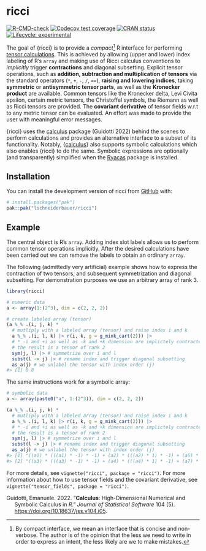 
<!-- README.md is generated from README.Rmd. Please edit that file -->

# ricci

<!-- badges: start -->

[![R-CMD-check](https://github.com/lschneiderbauer/ricci/actions/workflows/R-CMD-check.yaml/badge.svg)](https://github.com/lschneiderbauer/ricci/actions/workflows/R-CMD-check.yaml)
[![Codecov test
coverage](https://codecov.io/gh/lschneiderbauer/ricci/graph/badge.svg)](https://app.codecov.io/gh/lschneiderbauer/ricci)
[![CRAN
status](https://www.r-pkg.org/badges/version/ricci)](https://CRAN.R-project.org/package=ricci)
[![Lifecycle:
experimental](https://img.shields.io/badge/lifecycle-experimental-orange.svg)](https://lifecycle.r-lib.org/articles/stages.html#experimental)

<!-- badges: end -->

The goal of {ricci} is to provide a *compact*[^1] R interface for
performing [tensor
calculations](https://en.wikipedia.org/wiki/Ricci_calculus). This is
achieved by allowing (upper and lower) index labeling of R’s `array` and
making use of Ricci calculus conventions to *implicitly* trigger
**contractions** and diagonal subsetting. Explicit tensor operations,
such as **addition, subtraction and multiplication of tensors** via the
standard operators (`*`, `+`, `-`, `/`, `==`), **raising and lowering
indices**, taking **symmetric** or **antisymmetric tensor parts**, as
well as the **Kronecker product** are available. Common tensors like the
Kronecker delta, Levi Civita epsilon, certain metric tensors, the
Christoffel symbols, the Riemann as well as Ricci tensors are provided.
The **covariant derivative** of tensor fields w.r.t to any metric tensor
can be evaluated. An effort was made to provide the user with meaningful
error messages.

{ricci} uses the [calculus](https://calculus.eguidotti.com/) package
(Guidotti 2022) behind the scenes to perform calculations and provides
an alternative interface to a subset of its functionality. Notably,
{[calculus](https://calculus.eguidotti.com/)} also supports symbolic
calculations which also enables {ricci} to do the same. Symbolic
expressions are optionally (and transparently) simplified when the
[Ryacas](https://r-cas.github.io/ryacas/) package is installed.

## Installation

You can install the development version of ricci from
[GitHub](https://github.com/) with:

``` r
# install.packages("pak")
pak::pak("lschneiderbauer/ricci")
```

## Example

The central object is R’s `array`. Adding index slot labels allows us to
perform common tensor operations implicitly. After the desired
calculations have been carried out we can remove the labels to obtain an
ordinary `array`.

The following (admittedly very artificial) example shows how to express
the contraction of two tensors, and subsequent symmetrization and
diagonal subsetting. For demonstration purposes we use an arbitrary
array of rank 3.

``` r
library(ricci)

# numeric data
a <- array(1:(2^3), dim = c(2, 2, 2))

# create labeled array (tensor)
(a %_% .(i, j, k) * 
  # mutliply with a labeled array (tensor) and raise index i and k
  a %_% .(i, l, k) |> r(i, k, g = g_mink_cart(2))) |> 
  # * -i and +i as well as -k and +k dimension are implictely contracted
  # the result is a tensor of rank 2
  sym(j, l) |> # symmetrize over i and l
  subst(l -> j) |> # rename index and trigger diagonal subsetting
  as_a(j) # we unlabel the tensor with index order (j)
#> [1] 8 8
```

The same instructions work for a symbolic array:

``` r
# symbolic data
a <- array(paste0("a", 1:(2^3)), dim = c(2, 2, 2))

(a %_% .(i, j, k) * 
  # mutliply with a labeled array (tensor) and raise index i and k
  a %_% .(i, l, k) |> r(i, k, g = g_mink_cart(2))) |> 
  # * -i and +i as well as -k and +k dimension are implictely contracted
  # the result is a tensor of rank 2
  sym(j, l) |> # symmetrize over i and l
  subst(l -> j) |> # rename index and trigger diagonal subsetting
  as_a(j) # we unlabel the tensor with index order (j)
#> [1] "((a1) * (((a1) * -1) * -1) + (a2) * (((a2) * 1) * -1) + (a5) * (((a5) * -1) * 1) + (a6) * (((a6) * 1) * 1) + (a1) * (((a1) * -1) * -1) + (a2) * (((a2) * 1) * -1) + (a5) * (((a5) * -1) * 1) + (a6) * (((a6) * 1) * 1)) / 2"
#> [2] "((a3) * (((a3) * -1) * -1) + (a4) * (((a4) * 1) * -1) + (a7) * (((a7) * -1) * 1) + (a8) * (((a8) * 1) * 1) + (a3) * (((a3) * -1) * -1) + (a4) * (((a4) * 1) * -1) + (a7) * (((a7) * -1) * 1) + (a8) * (((a8) * 1) * 1)) / 2"
```

For more details, see `vignette("ricci", package = "ricci")`. For more
information about how to use tensor fields and the covariant derivative,
see `vignette("tensor_fields", package = "ricci")`.

<div id="refs" class="references csl-bib-body hanging-indent"
entry-spacing="0">

<div id="ref-guidotti2022" class="csl-entry">

Guidotti, Emanuele. 2022. “**Calculus**: High-Dimensional Numerical and
Symbolic Calculus in *R*.” *Journal of Statistical Software* 104 (5).
<https://doi.org/10.18637/jss.v104.i05>.

</div>

</div>

[^1]: By compact interface, we mean an interface that is concise and
    non-verbose. The author is of the opinion that the less we need to
    write in order to express an intent, the less likely are we to make
    mistakes.
